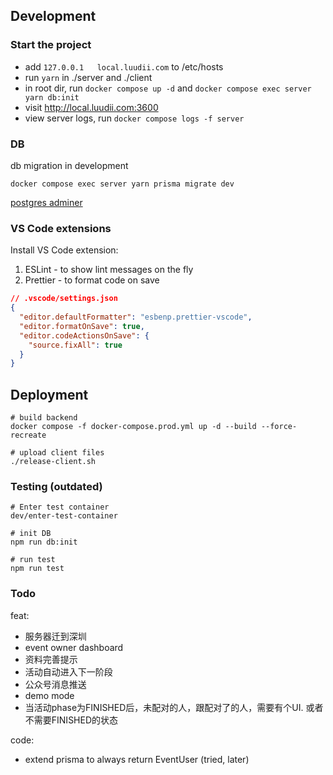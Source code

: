 ## Development

### Start the project

- add `127.0.0.1   local.luudii.com` to /etc/hosts
- run `yarn` in ./server and ./client
- in root dir, run `docker compose up -d` and `docker compose exec server yarn db:init`
- visit http://local.luudii.com:3600
- view server logs, run `docker compose logs -f server`

### DB

db migration in development
```
docker compose exec server yarn prisma migrate dev
```

[postgres adminer](http://localhost:8081/?pgsql=db&username=postgres&db=matching_app&ns=public)


### VS Code extensions

Install VS Code extension:

1. ESLint - to show lint messages on the fly
2. Prettier - to format code on save

```json
// .vscode/settings.json
{
  "editor.defaultFormatter": "esbenp.prettier-vscode",
  "editor.formatOnSave": true,
  "editor.codeActionsOnSave": {
    "source.fixAll": true
  }
}
```

## Deployment

```
# build backend
docker compose -f docker-compose.prod.yml up -d --build --force-recreate

# upload client files
./release-client.sh
```

### Testing (outdated)

```
# Enter test container
dev/enter-test-container

# init DB
npm run db:init

# run test
npm run test
```

### Todo

feat:
- 服务器迁到深圳
- event owner dashboard
- 资料完善提示
- 活动自动进入下一阶段
- 公众号消息推送
- demo mode
- 当活动phase为FINISHED后，未配对的人，跟配对了的人，需要有个UI. 或者不需要FINISHED的状态

code:
- extend prisma to always return EventUser (tried, later)